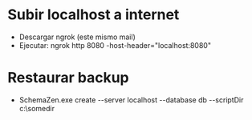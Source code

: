 # Subir localhost a internet
- Descargar ngrok (este mismo mail)
- Ejecutar: ngrok http 8080 -host-header="localhost:8080"

# Restaurar backup
- SchemaZen.exe create --server localhost --database db --scriptDir c:\somedir